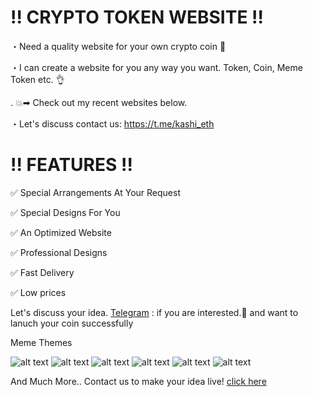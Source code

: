 # !! CRYPTO TOKEN WEBSITE !!
・Need a quality website for your own crypto coin 🤨

・I can create a website for you any way you want. Token, Coin, Meme Token etc. 👌

. 💥➡ Check out my recent websites below.

・Let's discuss contact us: https://t.me/kashi_eth

# !! FEATURES !!
✅ Special Arrangements At Your Request

✅ Special Designs For You

✅ An Optimized Website

✅ Professional Designs

✅ Fast Delivery

✅ Low prices


Let's discuss your idea. [Telegram](https://meemcoin-website.netlify.app/) :  if you are interested.🤝 and want to lanuch your coin successfully 

Meme Themes

![alt text](https://github.com/KashifCh-eth/meem-coin-website-or-landing-page/blob/09b31312befba620c6159c5c533b5aeb3ea63c88/images/1.PNG)
![alt text](https://github.com/KashifCh-eth/meem-coin-website-or-landing-page/blob/main/images/2.PNG)
![alt text](https://raw.githubusercontent.com/KashifCh-eth/meem-coin-website-or-landing-page/main/images/Banner%20(1).webp)
![alt text](https://raw.githubusercontent.com/KashifCh-eth/meem-coin-website-or-landing-page/main/images/Banner%20(2).webp)
![alt text](https://raw.githubusercontent.com/KashifCh-eth/meem-coin-website-or-landing-page/main/images/Banner.webp)
![alt text](https://github.com/KashifCh-eth/meem-coin-website-or-landing-page/blob/main/images/screenshot-2024-07-16-11-44-11.png)
 
And Much More.. 
Contact us to make your idea live! [click here](https://meemcoin-website.netlify.app/)




